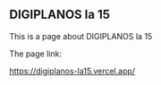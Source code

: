 ## DIGIPLANOS la 15

This is a page about DIGIPLANOS la 15 

The page link:

https://digiplanos-la15.vercel.app/

